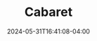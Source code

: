 ---
title: Cabaret
Theatre: Greenlight Theatre Company
Venue: John McManus Mainstage Theatre
date: 2024-05-31T16:41:08-04:00
opening_date: 2024-05-31
closing_date: 2024-06-02
showtimes:
- 2024-05-31 19:00:00
- 2024-06-01 13:00:00
- 2024-06-01 19:00:00
- 2024-06-02 13:00:00
- 2024-06-02 19:00:00
featured_image: 2024-Cabaret.webp
featured_image_alt: Poster for 'Cabaret'
featured_image_caption: Poster for 'Cabaret'
featured_image_attr: Greenlight Theatre Company
featured_image_attr_link: 
playbill:
Website: 
Tickets: https://www.greenlighttheatreco.com/jaxbeachonstage
show_details: 
cast:
  - Sally Bowles: Catherine Tetzlaff
  - Emcee: Jonathan Crawford
  - Cliff Bradshaw: Jack Davis
  - Fraulein Schneider: Brenda Schoenfeld
  - Herr Schultz: Bob O'Hara
  - Ernst Ludwig: Austin Kelley
  - Fraulein Kost: Lisa Ciardulli
  - Max: Shelton Medrano
  - Dance Captain: Madi Egann
  - Kit Kat Boys:
    - Mickey Titus
    - Ryan Sadler
    - Ethan Walls
  - Kit Kat Girls:
    - Assata Davis
    - Sydney Wissinger
    - Mackenzie Moore
    - Lisa Fleming
    - Lauren Massais
    - Layla Thurman
    - Chelsea Lucas
    - Ally Mecca
    - Madi Egann
    - Kim Cooper York
    - Amaani Grant
crew:
- Director: 
  - Chris Milligan
  - Rodney Holmes
- Stage Design: 
  - Chris Milligan
  - Rodney Holmes
- Choreographer: Reese Abrahamoff
orchestra:
  - Violin: Assata Davis
  - Alto Saxophone: Hailey Wilson
  - Baritone Saxophone: Thain Day
genres: 
Description: 
---